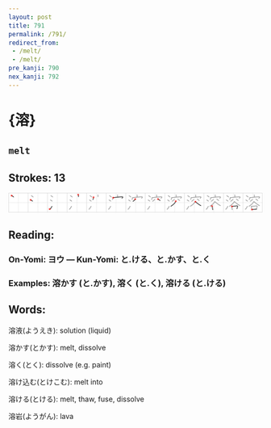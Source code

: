 ```yaml
---
layout: post
title: 791
permalink: /791/
redirect_from:
 - /melt/
 - /melt/
pre_kanji: 790
nex_kanji: 792
---
```


# {溶}

## `melt`

## Strokes: 13

<div class="stroke"><img src="../images/E6BAB6.png" /></div>

## Reading:

### On-Yomi: ヨウ &mdash; Kun-Yomi: と.ける、と.かす、と.く

### Examples: 溶かす (と.かす), 溶く (と.く), 溶ける (と.ける)

## Words:

溶液(ようえき): solution (liquid)

溶かす(とかす): melt, dissolve

溶く(とく): dissolve (e.g. paint)

溶け込む(とけこむ): melt into

溶ける(とける): melt, thaw, fuse, dissolve

溶岩(ようがん): lava
